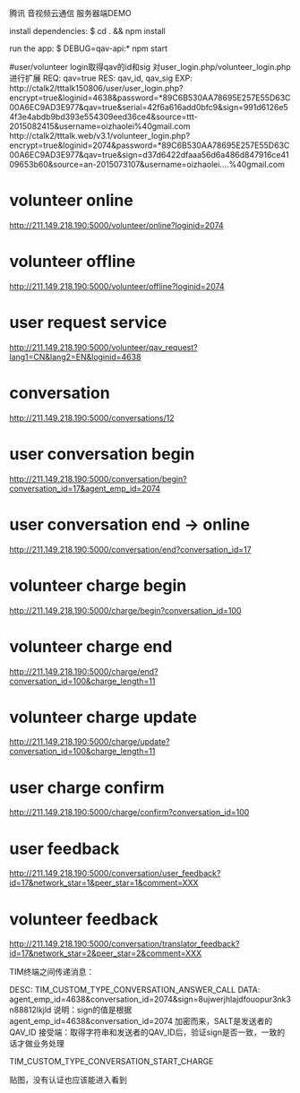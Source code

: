 腾讯 音视频云通信
服务器端DEMO

   install dependencies:
     $ cd . && npm install

   run the app:
     $ DEBUG=qav-api:* npm start


#user/volunteer login取得qav的id和sig
对user_login.php/volunteer_login.php进行扩展
REQ: qav=true
RES: qav_id, qav_sig
EXP:
http://ctalk2/tttalk150806/user/user_login.php?encrypt=true&loginid=4638&password=*89C6B530AA78695E257E55D63C00A6EC9AD3E977&qav=true&serial=42f6a616add0bfc9&sign=991d6126e54f3e4abdb9bd393e554309eed36ce4&source=ttt-2015082415&username=oizhaolei%40gmail.com
http://ctalk2/tttalk.web/v3.1/volunteer_login.php?encrypt=true&loginid=2074&password=*89C6B530AA78695E257E55D63C00A6EC9AD3E977&qav=true&sign=d37d6422dfaaa56d6a486d847916ce4109653b60&source=an-2015073107&username=oizhaolei....%40gmail.com

# volunteer online
http://211.149.218.190:5000/volunteer/online?loginid=2074

# volunteer offline
http://211.149.218.190:5000/volunteer/offline?loginid=2074

# user request service
http://211.149.218.190:5000/volunteer/qav_request?lang1=CN&lang2=EN&loginid=4638

# conversation
http://211.149.218.190:5000/conversations/12

# user conversation begin
http://211.149.218.190:5000/conversation/begin?conversation_id=17&agent_emp_id=2074

# user conversation end -> online
http://211.149.218.190:5000/conversation/end?conversation_id=17

# volunteer charge begin
http://211.149.218.190:5000/charge/begin?conversation_id=100

# volunteer charge end
http://211.149.218.190:5000/charge/end?conversation_id=100&charge_length=11

# volunteer charge update
http://211.149.218.190:5000/charge/update?conversation_id=100&charge_length=11

# user charge confirm
http://211.149.218.190:5000/charge/confirm?conversation_id=100

# user feedback
http://211.149.218.190:5000/conversation/user_feedback?id=17&network_star=1&peer_star=1&comment=XXX
# volunteer feedback
http://211.149.218.190:5000/conversation/translator_feedback?id=17&network_star=2&peer_star=2&comment=XXX



TIM终端之间传递消息：

DESC: TIM_CUSTOM_TYPE_CONVERSATION_ANSWER_CALL
DATA: agent_emp_id=4638&conversation_id=2074&sign=8ujwerjhlajdfouopur3nk3n88812lkjld
说明：sign的值是根据 agent_emp_id=4638&conversation_id=2074 加密而来，SALT是发送者的QAV_ID
接受端：取得字符串和发送者的QAV_ID后，验证sign是否一致，一致的话才做业务处理


TIM_CUSTOM_TYPE_CONVERSATION_START_CHARGE


贴图，没有认证也应该能进入看到
